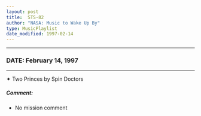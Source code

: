 ```yaml
---
layout: post
title:  STS-82
author: "NASA: Music to Wake Up By"
type: MusicPlaylist
date_modified: 1997-02-14
---
```


----
### DATE: February 14, 1997
----
✦ Two Princes by Spin Doctors

##### Comment:
* No mission comment
